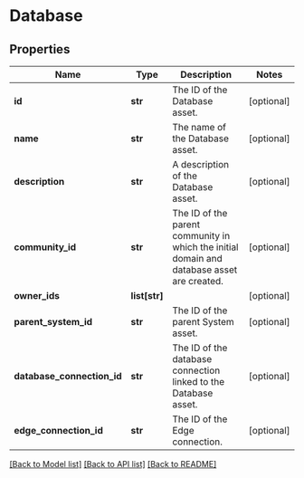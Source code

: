 # Database

## Properties
Name | Type | Description | Notes
------------ | ------------- | ------------- | -------------
**id** | **str** | The ID of the Database asset. | [optional] 
**name** | **str** | The name of the Database asset. | [optional] 
**description** | **str** | A description of the Database asset. | [optional] 
**community_id** | **str** | The ID of the parent community in which the initial domain and database asset are created. | [optional] 
**owner_ids** | **list[str]** |  | [optional] 
**parent_system_id** | **str** | The ID of the parent System asset. | [optional] 
**database_connection_id** | **str** | The ID of the database connection linked to the Database asset. | [optional] 
**edge_connection_id** | **str** | The ID of the Edge connection. | [optional] 

[[Back to Model list]](../README.md#documentation-for-models) [[Back to API list]](../README.md#documentation-for-api-endpoints) [[Back to README]](../README.md)


